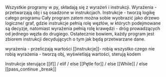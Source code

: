 Wszystkie programy w py, składają się z wyrażeń i instrukcji.
Wyrażenia - przetwarzają obj i są osadzone w instrukcjach.
Instrukcje - tworzą logikę całego programu
Cały program zatem można sobie wyobrazić jako drzewo logiczne/ graf, gdzie instrukcje pełnią rolę węzłów, w których podejmowane są decyzje, natomiast wyrażenia pełnią rolę krawędzi - dróg prowadzących od jednego węzła do drugiego. Ostatecznie bowiem, każdy program jest zbiorem instrukcji decydujących o tym jak będą przetwarzane dane.

wyrażenia - przeliczają wartości
[[instrukcje]]- robią wszystko czego nie robią wyrażenia - tworzą obj, wyświetlają wartości, sterują kodem

Instrukcje sterujące
[[if]] / elif / else
[[Pętle for]] / else
[[While]] / else
[[pass_continue _break]]